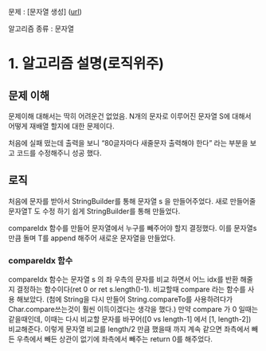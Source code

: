 문제 : [문자열 생성] ([url](https://www.acmicpc.net/problem/6137))

알고리즘 종류 : 문자열

# 1. 알고리즘 설명(로직위주)

## 문제 이해

문제이해 대해서는 딱히 어려운건 없었음. N개의 문자로 이루어진 문자열 S에 대해서 어떻게 재배열 할지에 대한 문제이다.

처음에 실패 떴는데 출력을 보니 “80글자마다 새줄문자 출력해야 한다” 라는 부분을 보고 코드를 수정해주니 성공 했다.

## 로직

처음에 문자를 받아서 StringBuilder를 통해 문자열 s 을 만들어주었다. 새로 만들어줄 문자열T 도 수정 하기 쉽게 StringBuilder를 통해 만들었다.

compareIdx 함수를 만들어 문자열에서 누구를 빼주어야 할지 결정했다. 이를 문자열s 만큼 돌며 T를 append 해주어 새로운 문자열을 만들었다.

### compareIdx 함수

compareIdx 함수는 문자열 s 의 좌 우측의 문자를 비교 하면서 어느 idx를 반환 해줄지 결정하는 함수이다(ret 0 or ret s.length()-1). 비교할때 compare 라는 함수를 사용 해보았다. (첨에 String을 다시 만들어 String.compareTo를 사용하려다가 Char.compare쓰는것이 훨씬 이득이겠다는 생각을 했다.) 만약 compare 가 0 일때는 같을때인데, 이때는 다시 비교할 문자를 바꾸어([0 vs length-1] 에서 [1, length-2]) 비교해준다. 이렇게 문자열 비교를 length/2 만큼 했을때 까지 계속 같으면 좌측에서 빼든 우측에서 빼든 상관이 없기에 좌측에서 빼주는 return 0를 해주었다.